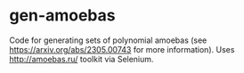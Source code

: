 # gen-amoebas
Code for generating sets of polynomial amoebas (see https://arxiv.org/abs/2305.00743 for more information). Uses http://amoebas.ru/ toolkit via Selenium.

